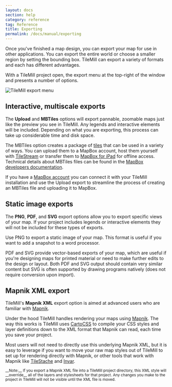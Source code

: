 ```yaml
---
layout: docs
section: help
category: reference
tag: Reference
title: Exporting
permalink: /docs/manual/exporting
---
```

Once you've finished a map design, you can export your map for use in other applications. You can export the entire world or choose a smaller region by setting the bounding box. TileMill can export a variety of formats and each has different advantages.

With a TileMill project open, the export menu at the top-right of the window and presents a number of options.

![TileMill export menu](/tilemill/assets/pages/export.png)

## Interactive, multiscale exports

The __Upload__ and __MBTiles__ options will export pannable, zoomable maps just like the preview you see in TileMill. Any legends and interactive elements will be included. Depending on what you are exporting, this process can take up considerable time and disk space.

The MBTiles option creates a package of [tiles](http://mapbox.com/developers/guide/) that can be used in a variety of ways. You can upload them to a MapBox account, host them yourself with [TileStream](https://github.com/mapbox/tilestream) or transfer them to [MapBox for iPad](http://mapbox.com/ipad/) for offline access. Technical details about MBTiles files can be found in the [MapBox developers documentation](http://mapbox.com/developers/mbtiles/).

If you have a [MapBox account](http://mapbox.com/plans/) you can connect it with your TileMill installation and use the Upload export to streamline the process of creating an MBTiles file and uploading it to MapBox.

<!-- TODO: Export options -->

## Static image exports

The __PNG__, __PDF__, and __SVG__ export options allow you to export specific views of your map. If your project includes legends or interactive elements they will not be included for these types of exports.

Use PNG to export a static image of your map. This format is useful if you want to add a snapshot to a word processor.

PDF and SVG provide vector-based exports of your map, which are useful if you're designing maps for printed material or need to make further edits to the design or layout. Both PDF and SVG output should contain very similar content but SVG is often supported by drawing programs natively (does not require conversion upon import).

<!-- TODO: Export options -->

## Mapnik XML export

TileMill's __Mapnik XML__ export option is aimed at advanced users who are familiar with [Mapnik](http://mapnik.org/).

Under the hood TileMill handles rendering your maps using [Mapnik](http://mapnik.org). The way this works is TileMill uses [CartoCSS](https://github.com/mapbox/carto) to compile your CSS styles and layer definitions down to the XML format that Mapnik can read, each time you save your project.

Most users will not need to directly use this underlying Mapnik XML, but it is easy to leverage if you want to move your raw map styles out of TileMill to set up for rendering directly with Mapnik, or other tools that work with Mapnik like [TileStache](http://tilestache.org/) and [Invar](https://github.com/onyxfish/invar/).

<small class='note' markdown='1'>
__Note:__ If you export a Mapnik XML file into a TileMill project directory, this XML style will __override__ all of the layers and stylesheets for that project. Any changes you make to the project in TileMill will not be visible until the XML file is moved.
</small>

<!-- TODO: Command-line exports? -->

